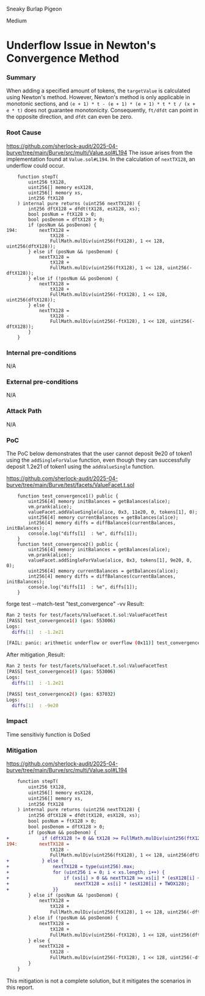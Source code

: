 Sneaky Burlap Pigeon

Medium

# Underflow Issue in Newton's Convergence Method


### Summary
When adding a specified amount of tokens, the `targetValue` is calculated using Newton's method. However, Newton's method is only applicable in monotonic sections, and `(e + 1) * t - (e + 1) * (e + 1) * t * t / (x + e * t)` does not guarantee monotonicity. 
Consequently, `ft/dfdt`  can point in the opposite direction, and `dfdt` can even be zero.

### Root Cause
https://github.com/sherlock-audit/2025-04-burve/tree/main/Burve/src/multi/Value.sol#L194
The issue arises from the implementation found at `Value.sol#L194`. In the calculation of `nextTX128`, an underflow could occur.

```solidity
    function stepT(
        uint256 tX128,
        uint256[] memory esX128,
        uint256[] memory xs,
        int256 ftX128
    ) internal pure returns (uint256 nextTX128) {
        int256 dftX128 = dfdt(tX128, esX128, xs);
        bool posNum = ftX128 > 0;
        bool posDenom = dftX128 > 0;
        if (posNum && posDenom) {
194:        nextTX128 =
                tX128 -
                FullMath.mulDiv(uint256(ftX128), 1 << 128, uint256(dftX128));
        } else if (posNum && !posDenom) {
            nextTX128 =
                tX128 +
                FullMath.mulDiv(uint256(ftX128), 1 << 128, uint256(-dftX128));
        } else if (!posNum && posDenom) {
            nextTX128 =
                tX128 +
                FullMath.mulDiv(uint256(-ftX128), 1 << 128, uint256(dftX128));
        } else {
            nextTX128 =
                tX128 -
                FullMath.mulDiv(uint256(-ftX128), 1 << 128, uint256(-dftX128));
        }
    }
```

### Internal pre-conditions
N/A

### External pre-conditions
N/A

### Attack Path
N/A

### PoC
The PoC below demonstrates that the user cannot deposit 9e20 of token1 using the `addSingleForValue` function, even though they can successfully deposit 1.2e21 of token1 using the `addValueSingle` function.

https://github.com/sherlock-audit/2025-04-burve/tree/main/Burve/test/facets/ValueFacet.t.sol
```solidity
    function test_convergence1() public {
        uint256[4] memory initBalances = getBalances(alice);
        vm.prank(alice);
        valueFacet.addValueSingle(alice, 0x3, 11e20, 0, tokens[1], 0);
        uint256[4] memory currentBalances = getBalances(alice);
        int256[4] memory diffs = diffBalances(currentBalances, initBalances);
        console.log("diffs[1]  : %e", diffs[1]);
    }
    function test_convergence2() public {
        uint256[4] memory initBalances = getBalances(alice);
        vm.prank(alice);
        valueFacet.addSingleForValue(alice, 0x3, tokens[1], 9e20, 0, 0);
        uint256[4] memory currentBalances = getBalances(alice);
        int256[4] memory diffs = diffBalances(currentBalances, initBalances);
        console.log("diffs[1]  : %e", diffs[1]);
    }
```
forge test --match-test "test_convergence" -vv
Result:
```bash
Ran 2 tests for test/facets/ValueFacet.t.sol:ValueFacetTest
[PASS] test_convergence1() (gas: 553006)
Logs:
  diffs[1]  : -1.2e21

[FAIL: panic: arithmetic underflow or overflow (0x11)] test_convergence2() (gas: 283211)
```
After mitigation ,Result:
```bash
Ran 2 tests for test/facets/ValueFacet.t.sol:ValueFacetTest
[PASS] test_convergence1() (gas: 553006)
Logs:
  diffs[1]  : -1.2e21

[PASS] test_convergence2() (gas: 637032)
Logs:
  diffs[1]  : -9e20
```

### Impact
Time sensitiviy function is DoSed

### Mitigation
https://github.com/sherlock-audit/2025-04-burve/tree/main/Burve/src/multi/Value.sol#L194
```diff
    function stepT(
        uint256 tX128,
        uint256[] memory esX128,
        uint256[] memory xs,
        int256 ftX128
    ) internal pure returns (uint256 nextTX128) {
        int256 dftX128 = dfdt(tX128, esX128, xs);
        bool posNum = ftX128 > 0;
        bool posDenom = dftX128 > 0;
        if (posNum && posDenom) {
+            if (dftX128 != 0 && tX128 >= FullMath.mulDiv(uint256(ftX128), 1 << 128, uint256(dftX128))) {
194:        nextTX128 =
                tX128 -
                FullMath.mulDiv(uint256(ftX128), 1 << 128, uint256(dftX128));
+            } else {
+                nextTX128 = type(uint256).max;
+                for (uint256 i = 0; i < xs.length; i++) {
+                    if (xs[i] > 0 && nextTX128 >= xs[i] * (esX128[i] + TWOX128))
+                        nextTX128 = xs[i] * (esX128[i] + TWOX128);
+                }}
        } else if (posNum && !posDenom) {
            nextTX128 =
                tX128 +
                FullMath.mulDiv(uint256(ftX128), 1 << 128, uint256(-dftX128));
        } else if (!posNum && posDenom) {
            nextTX128 =
                tX128 +
                FullMath.mulDiv(uint256(-ftX128), 1 << 128, uint256(dftX128));
        } else {
            nextTX128 =
                tX128 -
                FullMath.mulDiv(uint256(-ftX128), 1 << 128, uint256(-dftX128));
        }
    }
```
This mitigation is not a complete solution, but it mitigates the scenarios in this report.